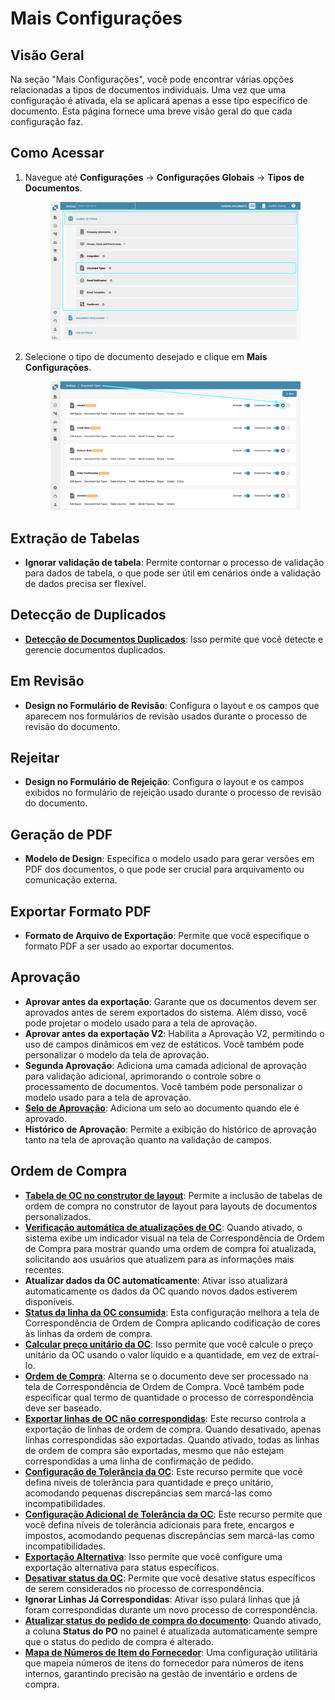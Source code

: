 # Mais Configurações

## Visão Geral

Na seção "Mais Configurações", você pode encontrar várias opções relacionadas a tipos de documentos individuais. Uma vez que uma configuração é ativada, ela se aplicará apenas a esse tipo específico de documento. Esta página fornece uma breve visão geral do que cada configuração faz.

## Como Acessar

1.  Navegue até **Configurações** -> **Configurações Globais** -> **Tipos de Documentos**.

    <figure><img src="../../../../../.gitbook/assets/Calculate_PO_unit_price_1.png" alt=""><figcaption></figcaption></figure>
2.  Selecione o tipo de documento desejado e clique em **Mais Configurações**.

    <figure><img src="../../../../../.gitbook/assets/Calculate_PO_unit_price_2.png" alt=""><figcaption></figcaption></figure>

## Extração de Tabelas

* **Ignorar validação de tabela**: Permite contornar o processo de validação para dados de tabela, o que pode ser útil em cenários onde a validação de dados precisa ser flexível.

## Detecção de Duplicados

* [**Detecção de Documentos Duplicados**](duplicate-document-handling.md): Isso permite que você detecte e gerencie documentos duplicados.

## Em Revisão

* **Design no Formulário de Revisão**: Configura o layout e os campos que aparecem nos formulários de revisão usados durante o processo de revisão do documento.

## Rejeitar

* **Design no Formulário de Rejeição**: Configura o layout e os campos exibidos no formulário de rejeição usado durante o processo de revisão do documento.

## Geração de PDF

* **Modelo de Design**: Especifica o modelo usado para gerar versões em PDF dos documentos, o que pode ser crucial para arquivamento ou comunicação externa.

## Exportar Formato PDF

* **Formato de Arquivo de Exportação**: Permite que você especifique o formato PDF a ser usado ao exportar documentos.

## Aprovação

* **Aprovar antes da exportação**: Garante que os documentos devem ser aprovados antes de serem exportados do sistema. Além disso, você pode projetar o modelo usado para a tela de aprovação.
* **Aprovar antes da exportação V2**: Habilita a Aprovação V2, permitindo o uso de campos dinâmicos em vez de estáticos. Você também pode personalizar o modelo da tela de aprovação.
* **Segunda Aprovação**: Adiciona uma camada adicional de aprovação para validação adicional, aprimorando o controle sobre o processamento de documentos. Você também pode personalizar o modelo usado para a tela de aprovação.
* [**Selo de Aprovação**](approval/approval-stamp.md): Adiciona um selo ao documento quando ele é aprovado.
* **Histórico de Aprovação**: Permite a exibição do histórico de aprovação tanto na tela de aprovação quanto na validação de campos.

## Ordem de Compra

* [**Tabela de OC no construtor de layout**](purchase-order/po-table-in-layout-builder.md): Permite a inclusão de tabelas de ordem de compra no construtor de layout para layouts de documentos personalizados.
* [**Verificação automática de atualizações de OC**](purchase-order/auto-check-for-po-updates.md): Quando ativado, o sistema exibe um indicador visual na tela de Correspondência de Ordem de Compra para mostrar quando uma ordem de compra foi atualizada, solicitando aos usuários que atualizem para as informações mais recentes.
* **Atualizar dados da OC automaticamente**: Ativar isso atualizará automaticamente os dados da OC quando novos dados estiverem disponíveis.
* [**Status da linha da OC consumida**](purchase-order/estado-da-linha-de-po-consumida.md): Esta configuração melhora a tela de Correspondência de Ordem de Compra aplicando codificação de cores às linhas da ordem de compra.
* [**Calcular preço unitário da OC**](purchase-order/calculate-po-unit-price.md): Isso permite que você calcule o preço unitário da OC usando o valor líquido e a quantidade, em vez de extraí-lo.
* [**Ordem de Compra**](purchase-order/purchase-order.md): Alterna se o documento deve ser processado na tela de Correspondência de Ordem de Compra. Você também pode especificar qual termo de quantidade o processo de correspondência deve ser baseado.
* [**Exportar linhas de OC não correspondidas**](purchase-order/export-not-matched-po-lines.md): Este recurso controla a exportação de linhas de ordem de compra. Quando desativado, apenas linhas correspondidas são exportadas. Quando ativado, todas as linhas de ordem de compra são exportadas, mesmo que não estejam correspondidas a uma linha de confirmação de pedido.
* [**Configuração de Tolerância da OC**](purchase-order/purchase-order-tolerance-settings-additional-purchase-order-tolerance.md): Este recurso permite que você defina níveis de tolerância para quantidade e preço unitário, acomodando pequenas discrepâncias sem marcá-las como incompatibilidades.
* [**Configuração Adicional de Tolerância da OC**](purchase-order/purchase-order-tolerance-settings-additional-purchase-order-tolerance.md#configuracao-para-configurar-configuracoes-adicionais-de-tolerancia-de-pedido-de-compra): Este recurso permite que você defina níveis de tolerância adicionais para frete, encargos e impostos, acomodando pequenas discrepâncias sem marcá-las como incompatibilidades.
* [**Exportação Alternativa**](purchase-order/alternate-export.md): Isso permite que você configure uma exportação alternativa para status específicos.
* [**Desativar status da OC**](purchase-order/purchase-order-disable-statuses.md): Permite que você desative status específicos de serem considerados no processo de correspondência.
* **Ignorar Linhas Já Correspondidas**: Ativar isso pulará linhas que já foram correspondidas durante um novo processo de correspondência.
* [**Atualizar status do pedido de compra do documento**](purchase-order/update-document-purchase-order-status.md): Quando ativado, a coluna **Status do PO** no painel é atualizada automaticamente sempre que o status do pedido de compra é alterado.
* [**Mapa de Números de Item do Fornecedor**](purchase-order/supplier-item-number-map-admin-documentation.md): Uma configuração utilitária que mapeia números de itens do fornecedor para números de itens internos, garantindo precisão na gestão de inventário e ordens de compra.
